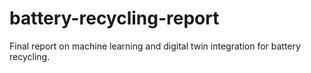 # battery-recycling-report
Final report on machine learning and digital twin integration for battery recycling.
